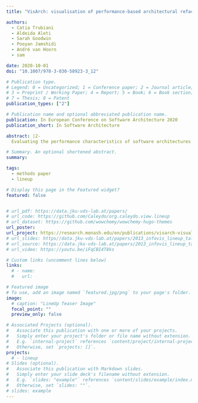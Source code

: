 ```yaml
---
title: "VisArch: visualisation of performance-based architectural refactorings"

authors:
  - Catia Trubiani
  - Aldeida Aleti
  - Sarah Goodwin
  - Pooyan Jamshidi
  - André van Hoorn
  - sam

date: 2020-10-01
doi: "10.1007/978-3-030-58923-3_12"

# Publication type.
# Legend: 0 = Uncategorized; 1 = Conference paper; 2 = Journal article;
# 3 = Preprint / Working Paper; 4 = Report; 5 = Book; 6 = Book section;
# 7 = Thesis; 8 = Patent
publication_types: ["2"]

# Publication name and optional abbreviated publication name.
publication: In European Conference on Software Architecture 2020
publication_short: In Software Architecture

abstract: |2-
  Evaluating the performance characteristics of software architectures is not trivial since many factors, such as workload fluctuations and service failures, contribute to large variations. To reduce the impact of these factors, architectures are refactored so that their design becomes more robust and less prone to performance violations. This paper proposes an approach for visualizing the impact, from a performance perspective, of different performance-based architectural refactorings that are inherited by the specification of performance antipatterns. A case study including 64 performance-based architectural refactorings is adopted to illustrate how the visual representation supports software architects in the evaluation of different architecture design alternatives.

# Summary. An optional shortened abstract.
summary:

tags:
  - methods paper
  - lineup

# Display this page in the Featured widget?
featured: false


# url_pdf: https://data.jku-vds-lab.at/papers/
# url_code: https://github.com/Caleydo/org.caleydo.view.lineup
# url_dataset: https://github.com/wowchemy/wowchemy-hugo-themes
url_poster:
url_project: https://research.monash.edu/en/publications/visarch-visualisation-of-performance-based-architectural-refactor
# url_slides: https//data.jku-vds-lab.at/papers/2013_infovis_lineup_talk.pdf
# url_source: https://data.jku-vds-lab.at/papers/2013_infovis_lineup_talk.pptx
# url_video: https://youtu.be/iFqCBI4T8ks

# Custom links (uncomment lines below)
links:
  # - name:
  #   url:

# Featured image
# To use, add an image named `featured.jpg/png` to your page's folder.
image:
  # caption: "LineUp Teaser Image"
  focal_point: ""
  preview_only: false

# Associated Projects (optional).
#   Associate this publication with one or more of your projects.
#   Simply enter your project's folder or file name without extension.
#   E.g. `internal-project` references `content/project/internal-project/index.md`.
#   Otherwise, set `projects: []`.
projects:
  # - lineup
# Slides (optional).
#   Associate this publication with Markdown slides.
#   Simply enter your slide deck's filename without extension.
#   E.g. `slides: "example"` references `content/slides/example/index.md`.
#   Otherwise, set `slides: ""`.
# slides: example
---
```


